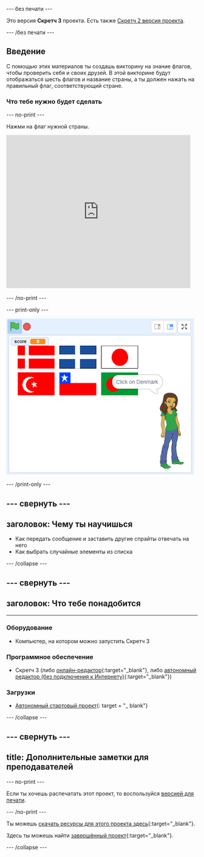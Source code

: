 \--- без печати \---

Это версия **Скретч 3** проекта. Есть также [Скретч 2 версия проекта](https://projects.raspberrypi.org/en/projects/guess-the-flag-scratch2).

\--- /без печати \---

## Введение

С помощью этих материалов ты создашь викторину на знание флагов, чтобы проверить себя и своих друзей. В этой викторине будут отображаться шесть флагов и название страны, а ты должен нажать на правильный флаг, соответствующий стране.

### Что тебе нужно будет сделать

\--- no-print \---

Нажми на флаг нужной страны.

<div class="scratch-preview">
  <iframe allowtransparency="true" width="485" height="402" src="https://scratch.mit.edu/projects/embed/276891625/?autostart=false" frameborder="0" scrolling="no"></iframe>
</div>

\--- /no-print \---

\--- print-only \---

![Законченная игра](images/finished-game.png)

\--- /print-only \---

## \--- свернуть \---

## заголовок: Чему ты научишься

+ Как передать сообщение и заставить другие спрайты отвечать на него
+ Как выбрать случайные элементы из списка

\--- /collapse \---

## \--- свернуть \---

## заголовок: Что тебе понадобится

* * *

### Оборудование

+ Компьютер, на котором можно запустить Скретч 3

### Программное обеспечение

+ Скретч 3 (либо [онлайн-редактор](http://rpf.io/scratchon){:target="_blank"}, либо [автономный редактор (без подключения к Интернету)](http://rpf.io/scratchoff){:target="_blank"})

### Загрузки

+ [Автономный стартовый проект](http://rpf.io/p/en/guess-the-flag-go){: target = "_ blank"}

\--- /collapse \---

## \--- свернуть \---

## title: Дополнительные заметки для преподавателей

\--- no-print \---

Если ты хочешь распечатать этот проект, то воспользуйся [версией для печати](https://projects.raspberrypi.org/en/projects/guess-the-flag/print).

\--- /no-print \---

Ты можешь [скачать ресурсы для этого проекта здесь](http://rpf.io/p/en/guess-the-flag-go){:target="_blank"}.

Здесь ты можешь найти [завершённый проект](http://rpf.io/p/en/guess-the-flag-get){:target="_blank"}.

\--- /collapse \---
